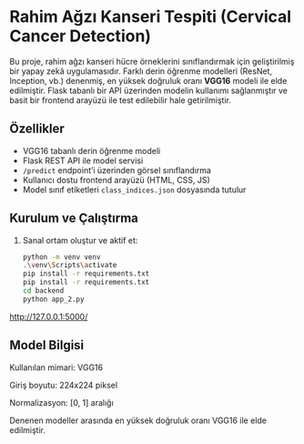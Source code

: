 # Rahim Ağzı Kanseri Tespiti (Cervical Cancer Detection)

Bu proje, rahim ağzı kanseri hücre örneklerini sınıflandırmak için geliştirilmiş bir yapay zekâ uygulamasıdır. Farklı derin öğrenme modelleri (ResNet, Inception, vb.) denenmiş, en yüksek doğruluk oranı **VGG16** modeli ile elde edilmiştir. Flask tabanlı bir API üzerinden modelin kullanımı sağlanmıştır ve basit bir frontend arayüzü ile test edilebilir hale getirilmiştir.

## Özellikler
- VGG16 tabanlı derin öğrenme modeli
- Flask REST API ile model servisi
- `/predict` endpoint’i üzerinden görsel sınıflandırma
- Kullanıcı dostu frontend arayüzü (HTML, CSS, JS)
- Model sınıf etiketleri `class_indices.json` dosyasında tutulur

## Kurulum ve Çalıştırma
1. Sanal ortam oluştur ve aktif et:
   ```bash
   python -m venv venv
   .\venv\Scripts\activate
   pip install -r requirements.txt
   pip install -r requirements.txt
   cd backend
   python app_2.py

http://127.0.0.1:5000/


## Model Bilgisi

Kullanılan mimari: VGG16

Giriş boyutu: 224x224 piksel

Normalizasyon: [0, 1] aralığı

Denenen modeller arasında en yüksek doğruluk oranı VGG16 ile elde edilmiştir.
